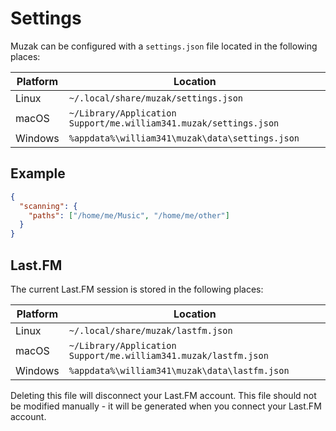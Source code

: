 # Settings
Muzak can be configured with a `settings.json` file located in the following places:

| Platform | Location                                                          |
|----------|-------------------------------------------------------------------|
| Linux    | `~/.local/share/muzak/settings.json`                              |
| macOS    | `~/Library/Application Support/me.william341.muzak/settings.json` |
| Windows  | `%appdata%\william341\muzak\data\settings.json`                        |

## Example

```json
{
  "scanning": {
    "paths": ["/home/me/Music", "/home/me/other"]
  }
}
```

## Last.FM
The current Last.FM session is stored in the following places:

| Platform | Location                                                        |
|----------|-----------------------------------------------------------------|
| Linux    | `~/.local/share/muzak/lastfm.json`                              |
| macOS    | `~/Library/Application Support/me.william341.muzak/lastfm.json` |
| Windows  | `%appdata%\william341\muzak\data\lastfm.json`                        |

Deleting this file will disconnect your Last.FM account. This file should not
be modified manually - it will be generated when you connect your Last.FM
account.
